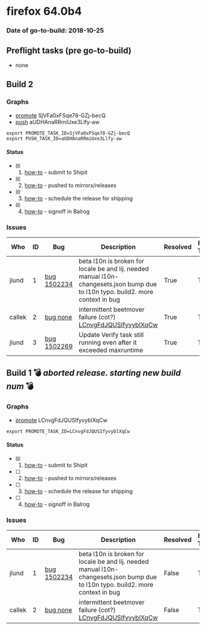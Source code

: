# firefox 64.0b4

### Date of go-to-build: 2018-10-25

## Preflight tasks (pre go-to-build)
- none

## Build 2  

### Graphs
* [promote](https://tools.taskcluster.net/push-inspector/#/SjVFa0xFSqe78-GZj-becQ) SjVFa0xFSqe78-GZj-becQ
* [push](https://tools.taskcluster.net/push-inspector/#/aUDHAnaRRmiUxe3Llfy-aw) aUDHAnaRRmiUxe3Llfy-aw
```
export PROMOTE_TASK_ID=SjVFa0xFSqe78-GZj-becQ
export PUSH_TASK_ID=aUDHAnaRRmiUxe3Llfy-aw
```


#### Status
- [x] 1.  [how-to](https://wiki.mozilla.org/Release:Release_Automation_on_Mercurial:Starting_a_Release#Submit_to_Ship_It)  - submit to Shipit
- [x] 2.  [how-to](https://github.com/mozilla-releng/releasewarrior-2.0/blob/master/docs/release-promotion/desktop/howto.md#push-artifacts-to-releases-directory)  - pushed to mirrors/releases
- [x] 3.  [how-to](https://github.com/mozilla-releng/releasewarrior-2.0/blob/master/docs/release-promotion/desktop/howto.md#ship-the-release)  - schedule the release for shipping
- [x] 4.  [how-to](https://github.com/mozilla-releng/releasewarrior-2.0/blob/master/docs/release-promotion/desktop/howto.md#obtain-sign-offs-for-changes)  - signoff in Balrog

### Issues
| Who                 | ID               | Bug                                                                 | Description                | Resolved                | Future Threat                |
| ------------------- | ---------------- | ------------------------------------------------------------------- | -------------------------- | ----------------------- | ---------------------------- |
| jlund  | 1 | [bug 1502234](https://bugzil.la/1502234)        | beta l10n is broken for locale be and lij. needed manual l10n-changesets.json bump due to l10n typo. build2. more context in bug | True | True |
| callek  | 2 | [bug none](https://bugzil.la/none)        | intermittent beetmover failure (cot?) [LCnvgFdJQUSIfyvyblXqCw](https://tools.taskcluster.net/groups/LCnvgFdJQUSIfyvyblXqCw/tasks/etDTWz_dQ4OfDvxUKipSQA/runs/0) | True | True |
| jlund  | 3 | [bug 1502269](https://bugzil.la/1502269)        | Update Verify task still running even after it exceeded maxruntime | True | True |

## Build 1  :bomb: _aborted release. starting new build num_ :bomb: 

### Graphs
* [promote](https://tools.taskcluster.net/push-inspector/#/LCnvgFdJQUSIfyvyblXqCw) LCnvgFdJQUSIfyvyblXqCw
```
export PROMOTE_TASK_ID=LCnvgFdJQUSIfyvyblXqCw
```


#### Status
- [x] 1.  [how-to](https://wiki.mozilla.org/Release:Release_Automation_on_Mercurial:Starting_a_Release#Submit_to_Ship_It)  - submit to Shipit
- [ ] 2.  [how-to](https://github.com/mozilla-releng/releasewarrior-2.0/blob/master/docs/release-promotion/desktop/howto.md#push-artifacts-to-releases-directory)  - pushed to mirrors/releases
- [ ] 3.  [how-to](https://github.com/mozilla-releng/releasewarrior-2.0/blob/master/docs/release-promotion/desktop/howto.md#ship-the-release)  - schedule the release for shipping
- [ ] 4.  [how-to](https://github.com/mozilla-releng/releasewarrior-2.0/blob/master/docs/release-promotion/desktop/howto.md#obtain-sign-offs-for-changes)  - signoff in Balrog

### Issues
| Who                 | ID               | Bug                                                                 | Description                | Resolved                | Future Threat                |
| ------------------- | ---------------- | ------------------------------------------------------------------- | -------------------------- | ----------------------- | ---------------------------- |
| jlund  | 1 | [bug 1502234](https://bugzil.la/1502234)        | beta l10n is broken for locale be and lij. needed manual l10n-changesets.json bump due to l10n typo. build2. more context in bug | False | True |
| callek  | 2 | [bug none](https://bugzil.la/none)        | intermittent beetmover failure (cot?) [LCnvgFdJQUSIfyvyblXqCw](https://tools.taskcluster.net/groups/LCnvgFdJQUSIfyvyblXqCw/tasks/etDTWz_dQ4OfDvxUKipSQA/runs/0) | False | True |

